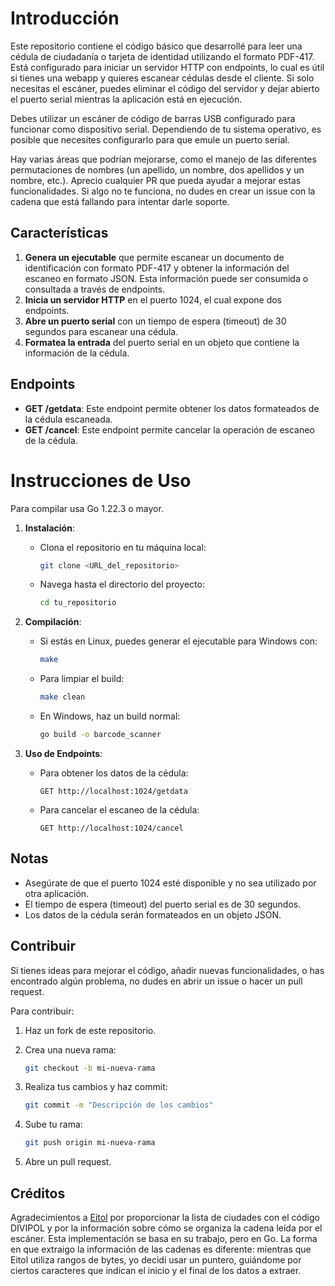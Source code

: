 # Introducción

Este repositorio contiene el código básico que desarrollé para leer una cédula de ciudadanía o tarjeta de identidad utilizando el formato PDF-417. Está configurado para iniciar un servidor HTTP con endpoints, lo cual es útil si tienes una webapp y quieres escanear cédulas desde el cliente. Si solo necesitas el escáner, puedes eliminar el código del servidor y dejar abierto el puerto serial mientras la aplicación está en ejecución.

Debes utilizar un escáner de código de barras USB configurado para funcionar como dispositivo serial. Dependiendo de tu sistema operativo, es posible que necesites configurarlo para que emule un puerto serial.

Hay varias áreas que podrían mejorarse, como el manejo de las diferentes permutaciones de nombres (un apellido, un nombre, dos apellidos y un nombre, etc.). Aprecio cualquier PR que pueda ayudar a mejorar estas funcionalidades. Si algo no te funciona, no dudes en crear un issue con la cadena que está fallando para intentar darle soporte.

## Características

1. **Genera un ejecutable** que permite escanear un documento de identificación con formato PDF-417 y obtener la información del escaneo en formato JSON. Esta información puede ser consumida o consultada a través de endpoints.
2. **Inicia un servidor HTTP** en el puerto 1024, el cual expone dos endpoints.
3. **Abre un puerto serial** con un tiempo de espera (timeout) de 30 segundos para escanear una cédula.
4. **Formatea la entrada** del puerto serial en un objeto que contiene la información de la cédula.

## Endpoints

- **GET /getdata**: Este endpoint permite obtener los datos formateados de la cédula escaneada.
- **GET /cancel**: Este endpoint permite cancelar la operación de escaneo de la cédula.

# Instrucciones de Uso

Para compilar usa Go 1.22.3 o mayor.

1. **Instalación**:

   - Clona el repositorio en tu máquina local:
     ```bash
     git clone <URL_del_repositorio>
     ```
   - Navega hasta el directorio del proyecto:
     ```bash
     cd tu_repositorio
     ```

2. **Compilación**:

   - Si estás en Linux, puedes generar el ejecutable para Windows con:
     ```bash
     make
     ```
   - Para limpiar el build:
     ```bash
     make clean
     ```
   - En Windows, haz un build normal:
     ```cmd
     go build -o barcode_scanner
     ```

3. **Uso de Endpoints**:
   - Para obtener los datos de la cédula:
     ```http
     GET http://localhost:1024/getdata
     ```
   - Para cancelar el escaneo de la cédula:
     ```http
     GET http://localhost:1024/cancel
     ```

## Notas

- Asegúrate de que el puerto 1024 esté disponible y no sea utilizado por otra aplicación.
- El tiempo de espera (timeout) del puerto serial es de 30 segundos.
- Los datos de la cédula serán formateados en un objeto JSON.

## Contribuir

Si tienes ideas para mejorar el código, añadir nuevas funcionalidades, o has encontrado algún problema, no dudes en abrir un issue o hacer un pull request.

Para contribuir:

1. Haz un fork de este repositorio.
2. Crea una nueva rama:

    ```bash
    git checkout -b mi-nueva-rama
    ```

3. Realiza tus cambios y haz commit:

    ```bash
    git commit -m "Descripción de los cambios"
    ```

4. Sube tu rama:

    ```bash
    git push origin mi-nueva-rama
    ```

5. Abre un pull request.

## Créditos

Agradecimientos a [Eitol](https://github.com/Eitol/colombian-cedula-reader) por proporcionar la lista de ciudades con el código DIVIPOL y por la información sobre cómo se organiza la cadena leída por el escáner. Esta implementación se basa en su trabajo, pero en Go. La forma en que extraigo la información de las cadenas es diferente: mientras que Eitol utiliza rangos de bytes, yo decidí usar un puntero, guiándome por ciertos caracteres que indican el inicio y el final de los datos a extraer.

